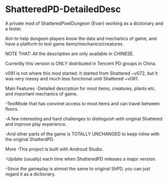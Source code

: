 # ShatteredPD-DetailedDesc
A private mod of ShatteredPixelDungeon (Evan) working as a dictionary and a tester.

Aim to help dungeon players know the data and mechanics of game, and have a platform to test game items/mechanics/creatures.

NOTE THAT:
All the description are only available in CHINESE. 

Currently this version is ONLY distributed in Tencent PD groups in China.

v091 is not where this mod started. It started from Shattered ~v072, but it was very messy and much less functional until Shattered ~v081.

Main Features
-Detailed descrption for most items, creatures, plants etc. and important mechanics of game.

-TestMode that has convinet access to most items and can travel between floors.

-A few interesting and hard challenges to distinguish with original Shattered and improve play experience.

-And other parts of the game is TOTALLY UNCHANGED to keep inline with the original ShatterdPD.

More
-This project is built with Androud Studio. 

-Update (usually) each time when ShatteredPD releases a major version.

-Since the gameplay is almost the same to original ShPD, you can just regard it as a dictionary.
